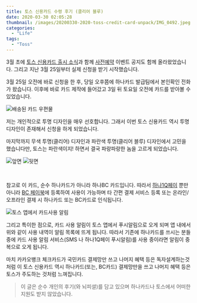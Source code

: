 ```yaml
---
title: 토스 신용카드 수령 후기 (클리어 블루)
date: 2020-03-30 02:05:28
thumbnail: /images/20200330-2020-toss-credit-card-unpack/IMG_0492.jpeg
categories:
  - "Life"
tags:
  - "Toss"
---
```


3월 초에 [토스 신용카드 출시 소식](https://blog.toss.im/2020/03/10/newsroom/press-release/toss-credit-card/)과 함께 [사전예약](https://service.toss.im/toss-card-plcc/pre-order/introduction) 이벤트 공지도 함께 올라왔었습니다. 그리고 지난 3월 25일부터 실제 신청을 받기 시작했습니다.

3월 25일 오전에 바로 신청을 한 후, 당일 오후쯤에 하나카드 발급팀에서 본인확인 전화가 왔습니다. 이후에 바로 카드 제작에 들어갔고 3일 뒤 토요일 오전에 카드를 받아볼 수 있었습니다.

<!-- more -->

![배송된 카드 우편물](/images/20200330-2020-toss-credit-card-unpack/IMG_0498.jpeg)

저는 개인적으로 투명 디자인을 매우 선호합니다. 그래서 이번 토스 신용카드 역시 투명 디자인이 존재해서 신청을 하게 되었습니다.

마지막까지 무색 투명(클리어) 디자인과 파란색 투명(클리어 블루) 디자인에서 고민을 했습니다만, 토스는 파란색이지! 하면서 결국 파랑파랑한 놈을 고르게 되었습니다.

<div class="justified-gallery">

![앞면](/images/20200330-2020-toss-credit-card-unpack/IMG_0501.jpeg)
![뒷면](/images/20200330-2020-toss-credit-card-unpack/IMG_0502.jpeg)

</div>
<br/>

참고로 이 카드, 순수 하나카드가 아니라 하나BC 카드입니다. 따라서 [하나1Q페이](https://www.hanacard.co.kr/OPY15800000N.web) 뿐만 아니라 [BC 페이북](https://www.paybooc.co.kr/)에 등록하여 사용이 가능하며 타 간편 결제 서비스 등록 또는 온라인/오프라인 결제 시 하나카드 또는 BC카드로 인식됩니다.

![토스 앱에서 카드사용 알림](/images/20200330-2020-toss-credit-card-unpack/IMG_0530.jpg)

그리고 특이한 점으로, 카드 사용 알림이 토스 앱에서 푸시알림으로 오게 되며 앱 내에서 위와 같이 사용 내역이 알림 목록에 뜨게 됩니다. 따라서 기존에 하나카드를 쓰시는 분들 중에 카드 사용 알림 서비스(SMS 나 하나1Q페이 푸시알림)를 사용 중이라면 알림이 중복으로 오게 됩니다.

마치 카카오뱅크 체크카드가 국민카드 결제망만 쓰고 나머지 혜택 등은 독자설계하는것처럼 이 토스 신용카드 역시 하나카드(또는, BC카드) 결제망만을 쓰고 나머지 혜택 등은 토스가 주도하는 것처럼 느껴집니다.

> 이 글은 순수 개인의 후기(와 뇌피셜)를 담고 있으며 하나카드나 토스에서 어떠한 지원도 받지 않았습니다.
